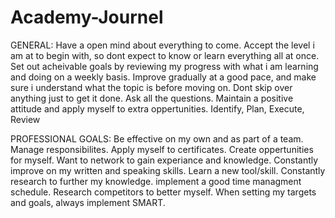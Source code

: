 # Academy-Journel

GENERAL:
Have a open mind about everything to come.
Accept the level i am at to begin with, so dont expect to know or learn everything all at once.
Set out acheivable goals by reviewing my progress with what i am learning and doing on a weekly basis.
Improve gradually at a good pace, and make sure i understand what the topic is before moving on. 
Dont skip over anything just to get it done.
Ask all the questions.
Maintain a positive attitude and apply myself to extra oppertunities.
Identify, Plan, Execute, Review 

PROFESSIONAL GOALS:
Be effective on my own and as part of a team. 
Manage responsibilites.
Apply myself to certificates.
Create oppertunities for myself.
Want to network to gain experiance and knowledge.
Constantly improve on my written and speaking skills.
Learn a new tool/skill.
Constantly research to further my knowledge.
implement a good time managment schedule.
Research competitors to better myself.
When setting my targets and goals, always implement SMART.
